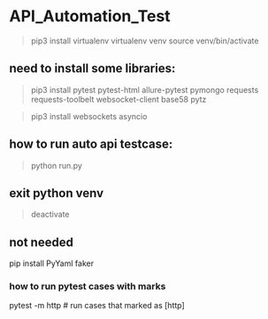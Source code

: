 # API_Automation_Test
>pip3 install virtualenv
>virtualenv venv
>source venv/bin/activate

## need to install some libraries:
>pip3 install pytest pytest-html allure-pytest pymongo requests requests-toolbelt websocket-client base58 pytz

>pip3 install websockets asyncio
## how to run auto api testcase:
>python run.py

## exit python venv
>deactivate

## not needed
pip install PyYaml faker

### how to run pytest cases with marks
pytest -m http  # run cases that marked as [http]
